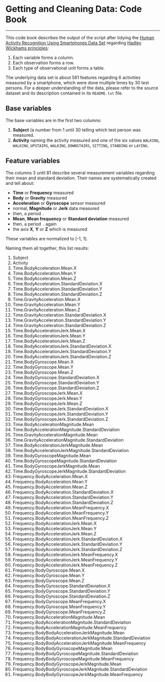 # Getting and Cleaning Data: Code Book
**************************************

This code book describes the output of the script after tidying the
[Human Activity Recognition Using Smartphones Data Set] regarding
[Hadley Wickhams principles]:

1.	Each variable forms a column.
2.	Each observation forms a row.
3.	Each type of observational unit forms a table.

The underlying data set is about 561 features regarding 6 activities
measured by a smartphone, which were done multiple times by 30 test
persons. For a deeper understanding of the data, please refer to the
source dataset and its description contained in its `README.txt` file.

## Base variables

The base variables are in the first two columns:

1.	**Subject** (a number from 1 until 30 telling which test person was
	measured.
2.	**Activity** naming the activity measured and one of the six values
	`WALKING`, `WALKING_UPSTAIRS`, `WALKING_DOWNSTAIRS`, `SITTING`,
	`STANDING` or `LAYING`.

## Feature variables

The columns 3 until 81 describe several measurement variables regarding
their mean and standard deviation. Their names are systematically
created and tell about:

*	**Time** or **Frequency** measured
*	**Body** or **Gravity** measured
*	**Acceleration** or **Gyroscope** sensor measured
*	normal, **Magnitude** or **Jerk** data measured
*	then, a period `.`
*	**Mean**, **Mean frequency** or **Standard deviation** measured
*	then, a period `.` again
*	the axis **X**, **Y** or **Z** which is measured

These variables are normalized to [-1, 1].

Naming them all together, this list results:

1.	Subject
2.	Activity
3.	Time.BodyAcceleration.Mean.X
4.	Time.BodyAcceleration.Mean.Y
5.	Time.BodyAcceleration.Mean.Z
6.	Time.BodyAcceleration.StandardDeviation.X
7.	Time.BodyAcceleration.StandardDeviation.Y
8.	Time.BodyAcceleration.StandardDeviation.Z
9.	Time.GravityAcceleration.Mean.X
10.	Time.GravityAcceleration.Mean.Y
11.	Time.GravityAcceleration.Mean.Z
12.	Time.GravityAcceleration.StandardDeviation.X
13.	Time.GravityAcceleration.StandardDeviation.Y
14.	Time.GravityAcceleration.StandardDeviation.Z
15.	Time.BodyAccelerationJerk.Mean.X
16.	Time.BodyAccelerationJerk.Mean.Y
17.	Time.BodyAccelerationJerk.Mean.Z
18.	Time.BodyAccelerationJerk.StandardDeviation.X
19.	Time.BodyAccelerationJerk.StandardDeviation.Y
20.	Time.BodyAccelerationJerk.StandardDeviation.Z
21.	Time.BodyGyroscope.Mean.X
22.	Time.BodyGyroscope.Mean.Y
23.	Time.BodyGyroscope.Mean.Z
24.	Time.BodyGyroscope.StandardDeviation.X
25.	Time.BodyGyroscope.StandardDeviation.Y
26.	Time.BodyGyroscope.StandardDeviation.Z
27.	Time.BodyGyroscopeJerk.Mean.X
28.	Time.BodyGyroscopeJerk.Mean.Y
29.	Time.BodyGyroscopeJerk.Mean.Z
30.	Time.BodyGyroscopeJerk.StandardDeviation.X
31.	Time.BodyGyroscopeJerk.StandardDeviation.Y
32.	Time.BodyGyroscopeJerk.StandardDeviation.Z
33.	Time.BodyAccelerationMagnitude.Mean
34.	Time.BodyAccelerationMagnitude.StandardDeviation
35.	Time.GravityAccelerationMagnitude.Mean
36.	Time.GravityAccelerationMagnitude.StandardDeviation
37.	Time.BodyAccelerationJerkMagnitude.Mean
38.	Time.BodyAccelerationJerkMagnitude.StandardDeviation
39.	Time.BodyGyroscopeMagnitude.Mean
40.	Time.BodyGyroscopeMagnitude.StandardDeviation
41.	Time.BodyGyroscopeJerkMagnitude.Mean
42.	Time.BodyGyroscopeJerkMagnitude.StandardDeviation
43.	Frequency.BodyAcceleration.Mean.X
44.	Frequency.BodyAcceleration.Mean.Y
45.	Frequency.BodyAcceleration.Mean.Z
46.	Frequency.BodyAcceleration.StandardDeviation.X
47.	Frequency.BodyAcceleration.StandardDeviation.Y
48.	Frequency.BodyAcceleration.StandardDeviation.Z
49.	Frequency.BodyAcceleration.MeanFrequency.X
50.	Frequency.BodyAcceleration.MeanFrequency.Y
51.	Frequency.BodyAcceleration.MeanFrequency.Z
52.	Frequency.BodyAccelerationJerk.Mean.X
53.	Frequency.BodyAccelerationJerk.Mean.Y
54.	Frequency.BodyAccelerationJerk.Mean.Z
55.	Frequency.BodyAccelerationJerk.StandardDeviation.X
56.	Frequency.BodyAccelerationJerk.StandardDeviation.Y
57.	Frequency.BodyAccelerationJerk.StandardDeviation.Z
58.	Frequency.BodyAccelerationJerk.MeanFrequency.X
59.	Frequency.BodyAccelerationJerk.MeanFrequency.Y
60.	Frequency.BodyAccelerationJerk.MeanFrequency.Z
61.	Frequency.BodyGyroscope.Mean.X
62.	Frequency.BodyGyroscope.Mean.Y
63.	Frequency.BodyGyroscope.Mean.Z
64.	Frequency.BodyGyroscope.StandardDeviation.X
65.	Frequency.BodyGyroscope.StandardDeviation.Y
66.	Frequency.BodyGyroscope.StandardDeviation.Z
67.	Frequency.BodyGyroscope.MeanFrequency.X
68.	Frequency.BodyGyroscope.MeanFrequency.Y
69.	Frequency.BodyGyroscope.MeanFrequency.Z
70.	Frequency.BodyAccelerationMagnitude.Mean
71.	Frequency.BodyAccelerationMagnitude.StandardDeviation
72.	Frequency.BodyAccelerationMagnitude.MeanFrequency
73.	Frequency.BodyBodyAccelerationJerkMagnitude.Mean
74.	Frequency.BodyBodyAccelerationJerkMagnitude.StandardDeviation
75.	Frequency.BodyBodyAccelerationJerkMagnitude.MeanFrequency
76.	Frequency.BodyBodyGyroscopeMagnitude.Mean
77.	Frequency.BodyBodyGyroscopeMagnitude.StandardDeviation
78.	Frequency.BodyBodyGyroscopeMagnitude.MeanFrequency
79.	Frequency.BodyBodyGyroscopeJerkMagnitude.Mean
80.	Frequency.BodyBodyGyroscopeJerkMagnitude.StandardDeviation
81.	Frequency.BodyBodyGyroscopeJerkMagnitude.MeanFrequency

[Human Activity Recognition Using Smartphones Data Set]: http://archive.ics.uci.edu/ml/datasets/Human+Activity+Recognition+Using+Smartphones
[Hadley Wickhams principles]: http://vita.had.co.nz/papers/tidy-data.pdf
